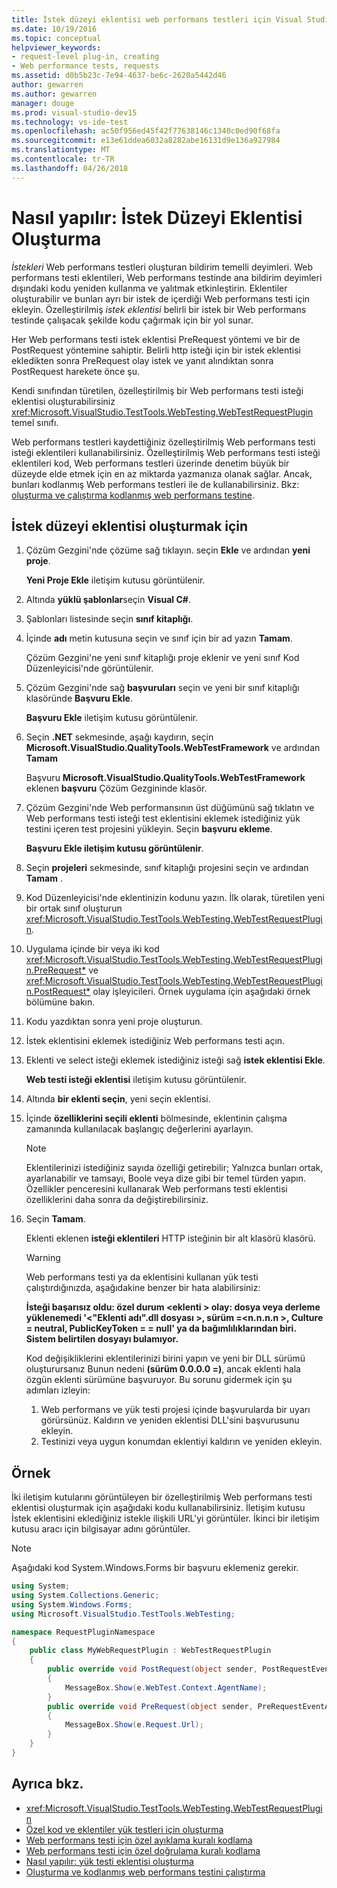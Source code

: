```yaml
---
title: İstek düzeyi eklentisi web performans testleri için Visual Studio'da oluşturma
ms.date: 10/19/2016
ms.topic: conceptual
helpviewer_keywords:
- request-level plug-in, creating
- Web performance tests, requests
ms.assetid: d0b5b23c-7e94-4637-be6c-2620a5442d46
author: gewarren
ms.author: gewarren
manager: douge
ms.prod: visual-studio-dev15
ms.technology: vs-ide-test
ms.openlocfilehash: ac50f956ed45f42f77638146c1340c0ed90f68fa
ms.sourcegitcommit: e13e61ddea6032a8282abe16131d9e136a927984
ms.translationtype: MT
ms.contentlocale: tr-TR
ms.lasthandoff: 04/26/2018
---
```

# <a name="how-to-create-a-request-level-plug-in"></a>Nasıl yapılır: İstek Düzeyi Eklentisi Oluşturma

*İstekleri* Web performans testleri oluşturan bildirim temelli deyimleri. Web performans testi eklentileri, Web performans testinde ana bildirim deyimleri dışındaki kodu yeniden kullanma ve yalıtmak etkinleştirin. Eklentiler oluşturabilir ve bunları ayrı bir istek de içerdiği Web performans testi için ekleyin. Özelleştirilmiş *istek eklentisi* belirli bir istek bir Web performans testinde çalışacak şekilde kodu çağırmak için bir yol sunar.

Her Web performans testi istek eklentisi PreRequest yöntemi ve bir de PostRequest yöntemine sahiptir. Belirli http isteği için bir istek eklentisi ekledikten sonra PreRequest olay istek ve yanıt alındıktan sonra PostRequest harekete önce şu.

Kendi sınıfından türetilen, özelleştirilmiş bir Web performans testi isteği eklentisi oluşturabilirsiniz <xref:Microsoft.VisualStudio.TestTools.WebTesting.WebTestRequestPlugin> temel sınıfı.

Web performans testleri kaydettiğiniz özelleştirilmiş Web performans testi isteği eklentileri kullanabilirsiniz. Özelleştirilmiş Web performans testi isteği eklentileri kod, Web performans testleri üzerinde denetim büyük bir düzeyde elde etmek için en az miktarda yazmanıza olanak sağlar. Ancak, bunları kodlanmış Web performans testleri ile de kullanabilirsiniz. Bkz: [oluşturma ve çalıştırma kodlanmış web performans testine](../test/generate-and-run-a-coded-web-performance-test.md).

## <a name="to-create-a-request-level-plug-in"></a>İstek düzeyi eklentisi oluşturmak için

1.  Çözüm Gezgini'nde çözüme sağ tıklayın. seçin **Ekle** ve ardından **yeni proje**.

     **Yeni Proje Ekle** iletişim kutusu görüntülenir.

2.  Altında **yüklü şablonlar**seçin **Visual C#**.

3.  Şablonları listesinde seçin **sınıf kitaplığı**.

4.  İçinde **adı** metin kutusuna seçin ve sınıf için bir ad yazın **Tamam**.

     Çözüm Gezgini'ne yeni sınıf kitaplığı proje eklenir ve yeni sınıf Kod Düzenleyicisi'nde görüntülenir.

5.  Çözüm Gezgini'nde sağ **başvuruları** seçin ve yeni bir sınıf kitaplığı klasöründe **Başvuru Ekle**.

     **Başvuru Ekle** iletişim kutusu görüntülenir.

6.  Seçin **.NET** sekmesinde, aşağı kaydırın, seçin **Microsoft.VisualStudio.QualityTools.WebTestFramework** ve ardından **Tamam**

     Başvuru **Microsoft.VisualStudio.QualityTools.WebTestFramework** eklenen **başvuru** Çözüm Gezgininde klasör.

7.  Çözüm Gezgini'nde Web performansının üst düğümünü sağ tıklatın ve Web performans testi isteği test eklentisini eklemek istediğiniz yük testini içeren test projesini yükleyin.  Seçin **başvuru ekleme**.

     **Başvuru Ekle iletişim kutusu görüntülenir**.

8.  Seçin **projeleri** sekmesinde, sınıf kitaplığı projesini seçin ve ardından **Tamam** .

9. Kod Düzenleyicisi'nde eklentinizin kodunu yazın. İlk olarak, türetilen yeni bir ortak sınıf oluşturun <xref:Microsoft.VisualStudio.TestTools.WebTesting.WebTestRequestPlugin>.

10. Uygulama içinde bir veya iki kod <xref:Microsoft.VisualStudio.TestTools.WebTesting.WebTestRequestPlugin.PreRequest*> ve <xref:Microsoft.VisualStudio.TestTools.WebTesting.WebTestRequestPlugin.PostRequest*> olay işleyicileri. Örnek uygulama için aşağıdaki örnek bölümüne bakın.

11. Kodu yazdıktan sonra yeni proje oluşturun.

12. İstek eklentisini eklemek istediğiniz Web performans testi açın.

13. Eklenti ve select isteği eklemek istediğiniz isteği sağ **istek eklentisi Ekle**.

     **Web testi isteği eklentisi** iletişim kutusu görüntülenir.

14. Altında **bir eklenti seçin**, yeni seçin eklentisi.

15. İçinde **özelliklerini seçili eklenti** bölmesinde, eklentinin çalışma zamanında kullanılacak başlangıç değerlerini ayarlayın.

    > [!NOTE]
    > Eklentilerinizi istediğiniz sayıda özelliği getirebilir; Yalnızca bunları ortak, ayarlanabilir ve tamsayı, Boole veya dize gibi bir temel türden yapın. Özellikler penceresini kullanarak Web performans testi eklentisi özelliklerini daha sonra da değiştirebilirsiniz.

16. Seçin **Tamam**.

     Eklenti eklenen **isteği eklentileri** HTTP isteğinin bir alt klasörü klasörü.

    > [!WARNING]
    > Web performans testi ya da eklentisini kullanan yük testi çalıştırdığınızda, aşağıdakine benzer bir hata alabilirsiniz:
    >
    > **İsteği başarısız oldu: özel durum \<eklenti > olay: dosya veya derleme yüklenemedi '\<"Eklenti adı".dll dosyası >, sürüm =\<n.n.n.n >, Culture = neutral, PublicKeyToken = = null' ya da bağımlılıklarından biri. Sistem belirtilen dosyayı bulamıyor.**
    >
    > Kod değişikliklerini eklentilerinizi birini yapın ve yeni bir DLL sürümü oluşturursanız Bunun nedeni **(sürüm 0.0.0.0 =)**, ancak eklenti hala özgün eklenti sürümüne başvuruyor. Bu sorunu gidermek için şu adımları izleyin:
    >
    > 1.  Web performans ve yük testi projesi içinde başvurularda bir uyarı görürsünüz. Kaldırın ve yeniden eklentisi DLL'sini başvurusunu ekleyin.
    > 2.  Testinizi veya uygun konumdan eklentiyi kaldırın ve yeniden ekleyin.

## <a name="example"></a>Örnek

İki iletişim kutularını görüntüleyen bir özelleştirilmiş Web performans testi eklentisi oluşturmak için aşağıdaki kodu kullanabilirsiniz. İletişim kutusu İstek eklentisini eklediğiniz istekle ilişkili URL'yi görüntüler. İkinci bir iletişim kutusu aracı için bilgisayar adını görüntüler.

> [!NOTE]
> Aşağıdaki kod System.Windows.Forms bir başvuru eklemeniz gerekir.

```csharp
using System;
using System.Collections.Generic;
using System.Windows.Forms;
using Microsoft.VisualStudio.TestTools.WebTesting;

namespace RequestPluginNamespace
{
    public class MyWebRequestPlugin : WebTestRequestPlugin
    {
        public override void PostRequest(object sender, PostRequestEventArgs e)
        {
            MessageBox.Show(e.WebTest.Context.AgentName);
        }
        public override void PreRequest(object sender, PreRequestEventArgs e)
        {
            MessageBox.Show(e.Request.Url);
        }
    }
}
```

## <a name="see-also"></a>Ayrıca bkz.

- <xref:Microsoft.VisualStudio.TestTools.WebTesting.WebTestRequestPlugin>
- [Özel kod ve eklentiler yük testleri için oluşturma](../test/create-custom-code-and-plug-ins-for-load-tests.md)
- [Web performans testi için özel ayıklama kuralı kodlama](../test/code-a-custom-extraction-rule-for-a-web-performance-test.md)
- [Web performans testi için özel doğrulama kuralı kodlama](../test/code-a-custom-validation-rule-for-a-web-performance-test.md)
- [Nasıl yapılır: yük testi eklentisi oluşturma](../test/how-to-create-a-load-test-plug-in.md)
- [Oluşturma ve kodlanmış web performans testini çalıştırma](../test/generate-and-run-a-coded-web-performance-test.md)